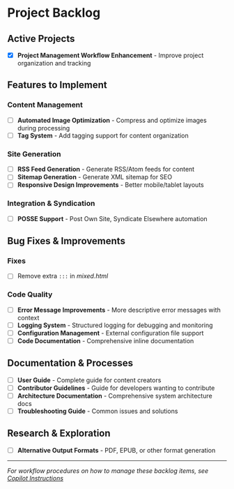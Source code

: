 # Project Backlog

## Active Projects
- [x] **Project Management Workflow Enhancement** - Improve project organization and tracking

## Features to Implement

### Content Management
- [ ] **Automated Image Optimization** - Compress and optimize images during processing
- [ ] **Tag System** - Add tagging support for content organization

### Site Generation
- [ ] **RSS Feed Generation** - Generate RSS/Atom feeds for content
- [ ] **Sitemap Generation** - Generate XML sitemap for SEO
- [ ] **Responsive Design Improvements** - Better mobile/tablet layouts

### Integration & Syndication
- [ ] **POSSE Support** - Post Own Site, Syndicate Elsewhere automation

## Bug Fixes & Improvements

### Fixes

- [ ] Remove extra `:::` in *mixed.html*

### Code Quality

- [ ] **Error Message Improvements** - More descriptive error messages with context
- [ ] **Logging System** - Structured logging for debugging and monitoring
- [ ] **Configuration Management** - External configuration file support
- [ ] **Code Documentation** - Comprehensive inline documentation

## Documentation & Processes

- [ ] **User Guide** - Complete guide for content creators
- [ ] **Contributor Guidelines** - Guide for developers wanting to contribute
- [ ] **Architecture Documentation** - Comprehensive system architecture docs
- [ ] **Troubleshooting Guide** - Common issues and solutions

## Research & Exploration
- [ ] **Alternative Output Formats** - PDF, EPUB, or other format generation

---

*For workflow procedures on how to manage these backlog items, see [Copilot Instructions](../.github/copilot-instructions.md)*
